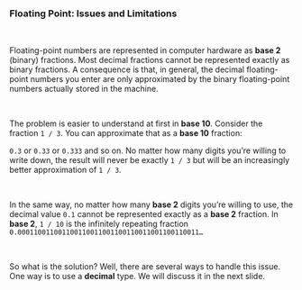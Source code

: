 ### Floating Point: Issues and Limitations

<br />

Floating-point numbers are represented in computer hardware as **base 2** (binary) fractions. Most decimal fractions cannot be represented exactly as binary fractions. A consequence is that, in general, the decimal floating-point numbers you enter are only approximated by the binary floating-point numbers actually stored in the machine.

<br />

The problem is easier to understand at first in **base 10**. Consider the fraction `1 / 3`. You can approximate that as a **base 10** fraction:

`0.3` or `0.33` or `0.333` and so on. No matter how many digits you’re willing to write down, the result will never be exactly `1 / 3` but will be an increasingly better approximation of `1 / 3`.

<br />

In the same way, no matter how many **base 2** digits you’re willing to use, the decimal value `0.1` cannot be represented exactly as a **base 2** fraction. In **base 2**, `1 / 10` is the infinitely repeating fraction
`0.000110011001100110011001100110011001100110011…`

<br />

So what is the solution? Well, there are several ways to handle this issue. One way is to use a **decimal** type. We will discuss it in the next slide.
